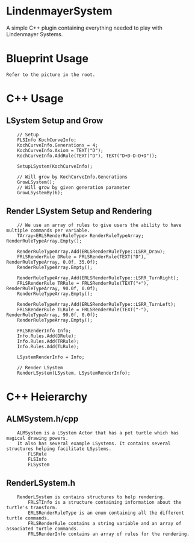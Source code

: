 # LindenmayerSystem
A simple C++ plugin containing everything needed to play with Lindenmayer Systems.

# Blueprint Usage
	Refer to the picture in the root. 

# C++ Usage
## LSystem Setup and Grow
		// Setup
		FLSInfo KochCurveInfo;
		KochCurveInfo.Generations = 4;
		KochCurveInfo.Axiom = TEXT("D");
		KochCurveInfo.AddRule(TEXT("D"), TEXT("D+D−D−D+D"));
		
		SetupLSystem(KochCurveInfo);
		
		// Will grow by KochCurveInfo.Generations
		GrowLSystem();
		// Will grow by given generation parameter
		GrowLSystemBy(6);
	
## Render LSystem Setup and Rendering
		// We use an array of rules to give users the ability to have multiple commands per variable.
		TArray<ERLSRenderRuleType> RenderRuleTypeArray; RenderRuleTypeArray.Empty();

		RenderRuleTypeArray.Add(ERLSRenderRuleType::LSRR_Draw);
		FRLSRenderRule DRule = FRLSRenderRule(TEXT("D"), RenderRuleTypeArray, 0.0f, 35.0f);
		RenderRuleTypeArray.Empty();

		RenderRuleTypeArray.Add(ERLSRenderRuleType::LSRR_TurnRight);
		FRLSRenderRule TRRule = FRLSRenderRule(TEXT("+"), RenderRuleTypeArray, 90.0f, 0.0f);
		RenderRuleTypeArray.Empty();

		RenderRuleTypeArray.Add(ERLSRenderRuleType::LSRR_TurnLeft);
		FRLSRenderRule TLRule = FRLSRenderRule(TEXT("-"), RenderRuleTypeArray, 90.0f, 0.0f);
		RenderRuleTypeArray.Empty();

		FRLSRenderInfo Info;
		Info.Rules.Add(DRule);
		Info.Rules.Add(TRRule);
		Info.Rules.Add(TLRule);
		
		LSystemRenderInfo = Info;
		
		// Render LSystem
		RenderLSystem(LSystem, LSystemRenderInfo);
		

# C++ Heierarchy
## ALMSystem.h/cpp
		ALMSystem is a LSystem Actor that has a pet turtle which has magical drawing powers.
		It also has several example LSystems. It contains several structures helping facilitate LSystems.
			FLSRule
			FLSInfo
			FLSystem
		
## RenderLSystem.h
		RenderLSystem is contains structures to help rendering.
			FRLSTInfo is a structure containing information about the turtle's transform.
			ERLSRenderRuleType is an enum containing all the different turtle commands.
			FRLSRenderRule contains a string variable and an array of associated turtle commands.
			FRLSRenderInfo contains an array of rules for the rendering.
